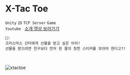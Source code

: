 # X-Tac Toe
`Unity` `2D` `TCP Server` `Game`
<br>
`Youtube` &nbsp; [소개 영상 보러가기](https://www.youtube.com/watch?v=2ScuBz1I8GI)
<br>

```
🎄☃️
크리스마스 산타에게 선물을 받고 싶은 아이!
선물을 받으려면 친구보다 먼저 한 줄의 칭찬 스티커를 모아야 한다고?!
```

<br>

![xtactoe](https://github.com/xaesu/Unity-TicTacToe/assets/133942666/3da28d1b-92de-419c-b69f-a2668acd9593)
